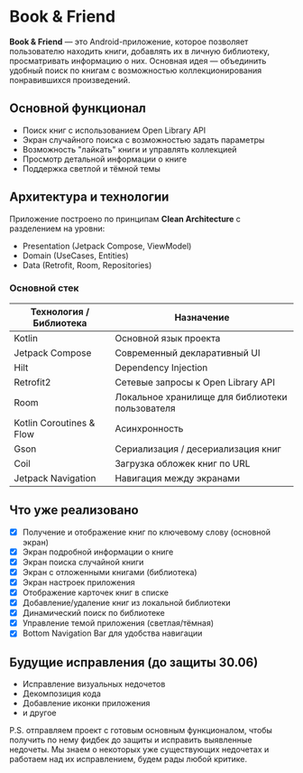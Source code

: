# Book & Friend

**Book & Friend** — это Android-приложение, которое позволяет пользователю находить книги, добавлять их в личную библиотеку, просматривать информацию о них. Основная идея — объединить удобный поиск по книгам с возможностью коллекционирования понравившихся произведений.

## Основной функционал

- Поиск книг с использованием Open Library API
- Экран случайного поиска с возможностью задать параметры
- Возможность "лайкать" книги и управлять коллекцией
- Просмотр детальной информации о книге
- Поддержка светлой и тёмной темы

## Архитектура и технологии

Приложение построено по принципам **Clean Architecture** с разделением на уровни:

- Presentation (Jetpack Compose, ViewModel)
- Domain (UseCases, Entities)
- Data (Retrofit, Room, Repositories)

### Основной стек

| Технология / Библиотека | Назначение |
|-------------------------|------------|
| Kotlin                  | Основной язык проекта |
| Jetpack Compose         | Современный декларативный UI |
| Hilt                    | Dependency Injection |
| Retrofit2               | Сетевые запросы к Open Library API |
| Room                    | Локальное хранилище для библиотеки пользователя |
| Kotlin Coroutines & Flow | Асинхронность |
| Gson                    | Сериализация / десериализация книг |
| Coil                    | Загрузка обложек книг по URL |
| Jetpack Navigation      | Навигация между экранами |

## Что уже реализовано

- [x] Получение и отображение книг по ключевому слову (основной экран)
- [x] Экран подробной информации о книге
- [x] Экран поиска случайной книги
- [x] Экран с отложенными книгами (библиотека)
- [x] Экран настроек приложения
- [x] Отображение карточек книг в списке
- [x] Добавление/удаление книг из локальной библиотеки
- [x] Динамический поиск по библиотеке
- [x] Управление темой приложения (светлая/тёмная)
- [x] Bottom Navigation Bar для удобства навигации

## Будущие исправления (до защиты 30.06)

- Исправление визуальных недочетов
- Декомпозиция кода
- Добавление иконки приложения
- и другое

P.S. отправляем проект с готовым основным функционалом, чтобы получить по нему фидбек до защиты и исправить выявленные недочеты. Мы знаем о некоторых уже существующих недочетах и работаем над их исправлением, будем рады любой критике.